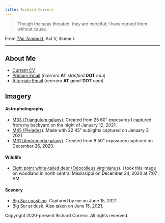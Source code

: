 ```yaml
---
title: Richard Correro
---
```


>Though the seas threaten, they are merciful;
I have cursed them without cause.

From [_The Tempest_](http://shakespeare.mit.edu/tempest/full.html), Act V, Scene I. 

---

## About Me

- [Current CV](files/richard_correro_resume_2022_se_m.pdf) 
- [Primary Email](mailto:rcorrero@stanford.edu) (_rcorrero_ __AT__ _stanford_ __DOT__ _edu_)
- [Alternate Email](mailto:rcorrero@gmail.com) (_rcorrero_ __AT__ _gmail_ __DOT__ _com_)

## Imagery
#### Astrophotography
- [M33 (Triangulum galaxy)](files/2021_1_12_m33_02_processed.png). Created from 25 60" exposures I captured from my backyard on the night of January 12, 2021.
- [M45 (Pleiades)](files/2021_1_4_m45_01_processed.png). Made with 22 45" sublights captured on January 3, 2021. 
- [M31 (Andromeda galaxy)](files/2020_12_26_stack_2_enchanced_2_rotated.png). Created from 8 50" exposures captured on December 26, 2020.

#### Wildlife
- [Eight point white-tailed deer (Odocoileus virginianus)](files/DSC_0889.JPG). I took this image on woodland in north central Mississippi on December 24, 2020 at 7:07 AM.

#### Scenery
- [Big Sur coastline](files/big_sur_dsc3161.png). Captured by me on June 15, 2021.
- [Big Sur at dusk](files/big_sur_dsc3235.png). Also taken on June 15, 2021.

[](files/on_line_weak_supervision.pdf)



Copyright 2020-present Richard Correro. All rights reserved.